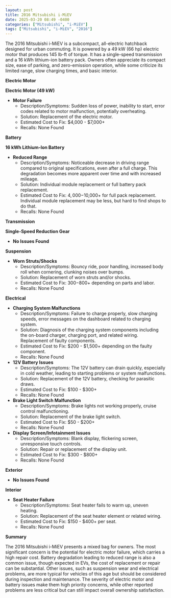 ```yaml
---
layout: post
title: 2016 Mitsubishi i-MiEV
date: 2025-03-20 08:49 -0400
categories: ["Mitsubishi", "i-MiEV"]
tags: ["Mitsubishi", "i-MiEV", "2016"]
---
```

The 2016 Mitsubishi i-MiEV is a subcompact, all-electric hatchback designed for urban commuting. It is powered by a 49 kW (66 hp) electric motor that produces 145 lb-ft of torque. It has a single-speed transmission and a 16 kWh lithium-ion battery pack. Owners often appreciate its compact size, ease of parking, and zero-emission operation, while some criticize its limited range, slow charging times, and basic interior.

**Electric Motor**

**Electric Motor (49 kW)**
* **Motor Failure**
    * Description/Symptoms: Sudden loss of power, inability to start, error codes related to motor malfunction, potentially overheating.
    * Solution: Replacement of the electric motor.
    * Estimated Cost to Fix: $4,000 - $7,000+
    * Recalls: None Found

**Battery**

**16 kWh Lithium-Ion Battery**
* **Reduced Range**
    * Description/Symptoms: Noticeable decrease in driving range compared to original specifications, even after a full charge. This degradation becomes more apparent over time and with increased mileage.
    * Solution: Individual module replacement or full battery pack replacement.
    * Estimated Cost to Fix: $4,000-$10,000+ for full pack replacement. Individual module replacement may be less, but hard to find shops to do that.
    * Recalls: None Found

**Transmission**

**Single-Speed Reduction Gear**
* **No Issues Found**

**Suspension**

*   **Worn Struts/Shocks**
    *   Description/Symptoms: Bouncy ride, poor handling, increased body roll when cornering, clunking noises over bumps.
    *   Solution: Replacement of worn struts and/or shocks.
    *   Estimated Cost to Fix: $300-$800+ depending on parts and labor.
    *   Recalls: None Found

**Electrical**

*   **Charging System Malfunctions**
    *   Description/Symptoms: Failure to charge properly, slow charging speeds, error messages on the dashboard related to charging system.
    *   Solution: Diagnosis of the charging system components including the on-board charger, charging port, and related wiring. Replacement of faulty components.
    *   Estimated Cost to Fix: $200 - $1,500+ depending on the faulty component.
    *   Recalls: None Found
*   **12V Battery Issues**
    *   Description/Symptoms: The 12V battery can drain quickly, especially in cold weather, leading to starting problems or system malfunctions.
    *   Solution: Replacement of the 12V battery, checking for parasitic draws.
    *   Estimated Cost to Fix: $100 - $300+
    *   Recalls: None Found
*   **Brake Light Switch Malfunction**
    *   Description/Symptoms: Brake lights not working properly, cruise control malfunctioning.
    *   Solution: Replacement of the brake light switch.
    *   Estimated Cost to Fix: $50 - $200+
    *   Recalls: None Found
*   **Display Screen/Infotainment Issues**
    *   Description/Symptoms: Blank display, flickering screen, unresponsive touch controls.
    *   Solution: Repair or replacement of the display unit.
    *   Estimated Cost to Fix: $300 - $800+
    *   Recalls: None Found

**Exterior**

*   **No Issues Found**

**Interior**

*   **Seat Heater Failure**
    *   Description/Symptoms: Seat heater fails to warm up, uneven heating.
    *   Solution: Replacement of the seat heater element or related wiring.
    *   Estimated Cost to Fix: $150 - $400+ per seat.
    *   Recalls: None Found

**Summary**

The 2016 Mitsubishi i-MiEV presents a mixed bag for owners. The most significant concern is the potential for electric motor failure, which carries a high repair cost. Battery degradation leading to reduced range is also a common issue, though expected in EVs, the cost of replacement or repair can be substantial. Other issues, such as suspension wear and electrical problems, are more typical for vehicles of this age but should be considered during inspection and maintenance. The severity of electric motor and battery issues make them high priority concerns, while other reported problems are less critical but can still impact overall ownership satisfaction.

